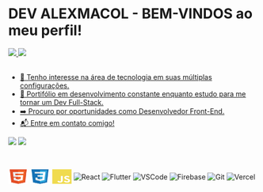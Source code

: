 <h1>DEV ALEXMACOL - BEM-VINDOS ao meu perfil!</h1>
 <div>
   <a href="https://github.com/Alexmacol">
   <img height="180em" src="https://github-readme-stats.vercel.app/api?username=Alexmacol&show_icons=true&theme=tokyonight&include_all_commits=true&count_private=true"/>
   <img height="180em" src="https://github-readme-stats.vercel.app/api/top-langs/?username=Alexmacol&layout=compact&langs_count=6&theme=tokyonight"/>

</div>

<br>

-  🎯 Tenho interesse na área de tecnologia em suas múltiplas configurações.
-  🌱 Portifólio em desenvolvimento constante enquanto estudo para me tornar um Dev Full-Stack.
-  ➡️ Procuro por oportunidades como Desenvolvedor Front-End.
-  📬 Entre em contato comigo!
  
<a href = "mailto:alexmacol@gmail.com"><img src="https://img.shields.io/badge/-Gmail-%23333?style=for-the-badge&logo=gmail&logoColor=white" target="_blank"></a>
<a href="https://www.linkedin.com/in/alexandre-m-de-oliveira" target="_blank"><img src="https://img.shields.io/badge/-LinkedIn-%230077B5?style=for-the-badge&logo=linkedin&logoColor=white" target="_blank"></a> 

##  <div>
  
 <div style="display: inline_block"><br>  
  <img align="center" alt="HTML" height="30" width="40" src="https://raw.githubusercontent.com/devicons/devicon/master/icons/html5/html5-original.svg">
  <img align="center" alt="CSS" height="30" width="40" src="https://raw.githubusercontent.com/devicons/devicon/master/icons/css3/css3-original.svg">
  <img align="center" alt="Js" height="30" width="40" src="https://raw.githubusercontent.com/devicons/devicon/master/icons/javascript/javascript-plain.svg">
  <img align="center" alt="React" height="30" width="40" src="https://cdn.jsdelivr.net/gh/devicons/devicon@latest/icons/react/react-original.svg" />
  <img align="center" alt="Flutter" height="30" width="40" src="https://cdn.jsdelivr.net/gh/devicons/devicon@latest/icons/flutter/flutter-plain.svg" />
  <img align="center" alt="VSCode" height="30" width="40" src="https://cdn.jsdelivr.net/gh/devicons/devicon/icons/vscode/vscode-original.svg">
  <img align="center" alt="Firebase" height="30" width="40" src="https://cdn.jsdelivr.net/gh/devicons/devicon@latest/icons/firebase/firebase-original.svg" />
  <img align="center" alt="Git" height="30" width="40" src="https://cdn.jsdelivr.net/gh/devicons/devicon@latest/icons/git/git-original.svg" />
  <img align="center" alt="Vercel" height="70" width="70" src="https://cdn.jsdelivr.net/gh/devicons/devicon@latest/icons/vercel/vercel-original-wordmark.svg" />
          
 </div>
</div>               


<!---
Alexmacol/Alexmacol is a ✨ special ✨ repository because its `README.md` (this file) appears on your GitHub profile.
You can click the Preview link to take a look at your changes.
--->
